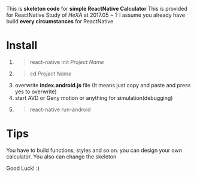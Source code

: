 This is __skeleton code__ for **simple ReactNative Calculator**
This is provided for ReactNative Study of *HeXA* at 2017.05 ~ ?
I assume you already have build **every circumstances** for ReactNative


# Install
1. >react-native init *Project Name*
2. >cd *Project Name*
3. overwrite __index.android.js__ file (It means just copy and paste and press yes to overwrite)
4. start AVD or Geny motion or anything for simulation(debugging)
5. >react-native run-android

# Tips  
You have to build functions, styles and so on. you can design your own calculator.
You also can change the skeleton
  
Good Luck! :)